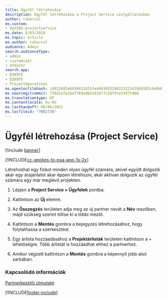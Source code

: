 ```yaml
---
title: Ügyfél létrehozása
description: Ügyfél létrehozása a Project Service szolgáltatásban
author: ruhercul
ms.custom:
- dyn365-projectservice
ms.date: 8/03/2018
ms.topic: article
ms.author: ruhercul
audience: Admin
search.audienceType:
- admin
- customizer
- enduser
search.app:
- D365CE
- D365PS
- ProjectOperations
ms.openlocfilehash: 1d622dd2eb936611015fedd43925296313221435b9183c6d94bc6e6538518770
ms.sourcegitcommit: 7f8d1e7a16af769adb43d1877c28fdce53975db8
ms.translationtype: HT
ms.contentlocale: hu-HU
ms.lasthandoff: 08/06/2021
ms.locfileid: "7002739"
---
```

# <a name="create-a-customer-account-project-service"></a>Ügyfél létrehozása (Project Service)

[!include [banner](../includes/psa-now-project-operations.md)]

[!INCLUDE[cc-applies-to-psa-app-1x-2x](../includes/cc-applies-to-psa-app-1x-2x.md)]

Létrehozhat egy fiókot minden olyan ügyfél számára, akivel együtt dolgozik akár egy árajánlatot akar éppen létrehozni, akár aktívan dolgozik az ügyfél számára egy már meglévő projekten.  
  
1.  Lépjen a **Project Service > Ügyfelek** pontba.  
  
2.  Kattintson az **Új** elemre.  
  
3.  Az **Összegzés** területen adja meg az új partner nevét a **Név** mezőben, majd szükség szerint töltse ki a többi mezőt.  
  
4.  Kattintson a **Mentés** gombra a bejegyzés létrehozásához, hogy folytathassa a szerkesztést.  
  
5.  Egy árlista hozzáadásához a **Projektárlisták** területen kattintson a + lehetőségre. Több árlistát is hozzáadhat ehhez a partnerhez.  
  
6.  Amikor végzett kattintson a **Mentés** gombra a képernyő jobb alsó sarkában.  
  
### <a name="see-also"></a>Kapcsolódó információk  
 [Partnerkezelői útmutató](../psa/account-manager-guide.md)


[!INCLUDE[footer-include](../includes/footer-banner.md)]